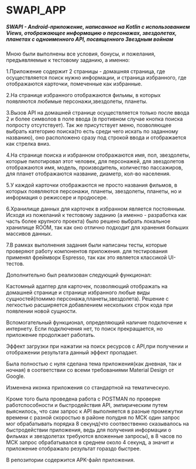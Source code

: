 # SWAPI_APP
##### SWAPI - Android-приложение, написанное на Kotlin с использованием Views, отображающее информацию о персонажах, звездолетах, планетах с одноименного API, посвященного Звездным войнам
Мною были выполнены все условия, бонусы, и пожелания, предъявляемые к тестовому заданию, а именно:
<p>1.Приложение содержит 2 страницы - домашняя страница, где осуществляется поиск нужно информации, и страница избранного, где отображаются карточки, помеченные как избранные.</p>
<p>2.На странице избранного отображаются фильмы, в которых появляются любимые персонажи,звездолеты, планеты. </p>
<p>3.Вызов API на домашней странице осуществляется только после ввода 2 и более символов в поле ввода (в противном случае кнопка поиска попросту отсутствует). Так же присутствует меню, позволяющее выбрать
категорию поиска(то есть среди чего искать по заданному названию), оно расположено сразу под строкой ввода и отображается как стрелка вниз.</p>
<p>4.На странице поиска и избранном отображаются имя, пол, звездолеты, которые пилотировал этот человек, для персонажей, для звездолетов отображаются имя, модель,
производитель, количество пассажиров, для планет отображаются название, диаметр, кол-во населения.</p>
<p>5.У каждой карточки отображаются не просто названия фильмов, в которых появляются персонажи, планеты, звездолеты, планеты, но и информация о режиссере и продюсере.</p>
<p>6.Хранилище данных для карточек в избранном является постоянным. Исходя из пожеланий к тестовому заданию (а именно - разработка как часть более крупного проекта)
было решено выбрать локальное хранилище ROOM, так как оно отлично подходит для хранения больших массивов данных.</p>
<p>7.В рамках выполнения задания были написаны тесты, которые проверяют работу компонентов приложения. для тестирования применял фреймворк Espresso, так как это является 
классикой UI-тестов.</p>
<p></p>
Дополнительно был реализован следующий функционал:
<p>Кастомный адаптер для карточек, позволяющий отображать на домашней странице и странице избранного любые виды сущностей(помимо персонажа,планеты,звездолета).
Решение с легкостью расширяется добавлением нескольких строк кода при появлении новой сущности.</p>
<p>Вспомогательный функционал, определяющий наличие подключение к интернету. Если подключения нет, то поиск прекращается, но приложение продолжает работать.</p>
<p>Эффект загрузки при нажатии на поиск ресурсов с API,при получении и отображении результата данный эффект пропадает.</p>
<p>Была полностью с нуля сделана тема приложения(как дневная, так и ночная) в соответствии со всеми требованиями Material Design от Google.</p>
<p>Изменена иконка приложения со стандартной на тематическую.</p>
<p>Кроме того была проведена работа с POSTMAN по проверке работспособности и быстродействия API, эмпирическим путем выяснилось, что сам запрос к API выполняется в разные промежутки времени с разной скоростью
в районе полудня по МСК один запрос мог обрабатывать порядка 8 секунд(что соотвественно сказывалось на быстродействии приложения, ведь для получения информации о фильмах
  и звездолетах требуются вложенные запросы), в 8 часов по МСК запрос обрабатывался в среднем около 4 секунд, а значит и приложение отображало результат гораздо быстрее. </p>
  В репозитории содержится APK-файл приложения.
 
